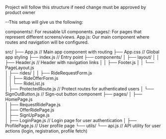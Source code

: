Project will follow this structure if need change must be approved by product owner

--This setup will give us the following:

components/: For reusable UI components.
pages/: For pages that represent different screens/views.
App.js: Our main component where routes and navigation will be configured.

src/
├── App.js                       // Main app component with routing
├── App.css                      // Global app styling
├── index.js                     // Entry point
├── components/
│   ├── layout/
│   │   ├── Header.js            // Header with navigation links
│   │   ├── Footer.js
│   │   └── PageLayout.js        
│   ├── rides/
│   │   ├── RideRequestForm.js   
│   │   ├── RideOfferForm.js     
│   │   └── RideList.js          
│   ├── ProtectedRoute.js        // Protect routes for authenticated users
│   └── SignOutButton.js         // Sign-out button component
├── pages/
│   ├── HomePage.js              
│   ├── RequestRidePage.js       
│   ├── OfferRidePage.js         
│   ├── SignUpPage.js            
│   ├── LoginPage.js             // Login page for user authentication
│   ├── ProfilePage.js           // User profile page
└── utils/
    └── api.js                   // API utility for user actions (login, registration, profile fetch)
